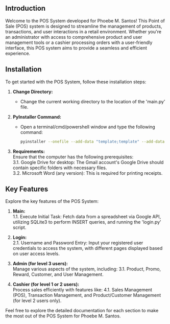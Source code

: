 ## Introduction

Welcome to the POS System developed for Phoebe M. Santos! This Point of Sale (POS) system is designed to streamline the management of products, transactions, and user interactions in a retail environment. Whether you're an administrator with access to comprehensive product and user management tools or a cashier processing orders with a user-friendly interface, this POS system aims to provide a seamless and efficient experience.

## Installation
To get started with the POS System, follow these installation steps:

1. **Change Directory:**<br>
   - Change the current working directory to the location of the 'main.py' file.

2. **PyInstaller Command:**<br>
   - Open a terminal/cmd/powershell window and type the following command:
     ```bash
     pyinstaller --onefile --add-data "template;template" --add-data "src;src" --noconsole --name=POS main.py
     ```

3. **Requirements:**<br>
Ensure that the computer has the following prerequisites:<br>
   3.1. Google Drive for desktop: The Gmail account's Google Drive should contain specific folders with necessary files.<br>
   3.2. Microsoft Word (any version): This is required for printing receipts.

## Key Features
Explore the key features of the POS System:

1. **Main:**<br>
   1.1. Execute Initial Task: Fetch data from a spreadsheet via Google API, utilizing SQLite3 to perform INSERT queries, and running the 'login.py' script.

2. **Login:**<br>
   2.1. Username and Password Entry: Input your registered user credentials to access the system, with different pages displayed based on user access levels.

3. **Admin (for level 3 users):**<br>
   Manage various aspects of the system, including:
   3.1. Product, Promo, Reward, Customer, and User Management.

4. **Cashier (for level 1 or 2 users):**<br>
   Process sales efficiently with features like:
   4.1. Sales Management (POS), Transaction Management, and Product/Customer Management (for level 2 users only).

Feel free to explore the detailed documentation for each section to make the most out of the POS System for Phoebe M. Santos.
